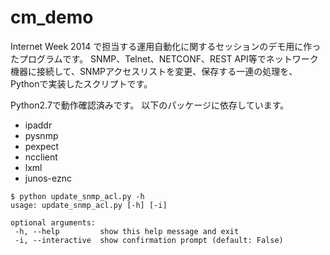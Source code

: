 cm_demo
=======
Internet Week 2014 で担当する運用自動化に関するセッションのデモ用に作ったプログラムです。
SNMP、Telnet、NETCONF、REST API等でネットワーク機器に接続して、SNMPアクセスリストを変更、保存する一連の処理を、Pythonで実装したスクリプトです。

Python2.7で動作確認済みです。
以下のパッケージに依存しています。

 - ipaddr
 - pysnmp
 - pexpect
 - ncclient
 - lxml
 - junos-eznc

```
$ python update_snmp_acl.py -h
usage: update_snmp_acl.py [-h] [-i]

optional arguments:
 -h, --help         show this help message and exit
 -i, --interactive  show confirmation prompt (default: False)
```
